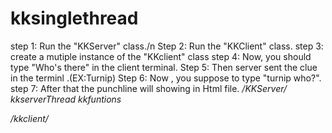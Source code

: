 # kksinglethread
step 1: Run the "KKServer" class./n
Step 2: Run the "KKClient" class.
step 3: create a mutiple instance of the "KKclient" class
step 4: Now, you should type "Who's there" in the client terminal.
Step 5: Then server sent the clue in the terminl .(EX:Turnip)
Step 6: Now , you suppose to type "turnip who?".
step 7: After that the punchline will showing in Html file.
*/KKServer/*
  *kkserverThread*
  *kkfuntions*
  
*/kkclient/*  
